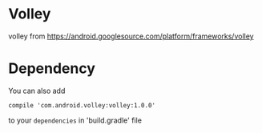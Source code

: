 # Volley
volley from https://android.googlesource.com/platform/frameworks/volley

# Dependency
You can also add
```
compile 'com.android.volley:volley:1.0.0'
```
to your `dependencies` in 'build.gradle' file
